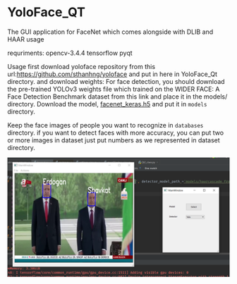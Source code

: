 # YoloFace_QT
The GUI application for FaceNet which comes alongside with DLIB and HAAR usage

<p>
requriments:
opencv-3.4.4
tensorflow
pyqt
</p>

Usage
first download yoloface repository from this url:https://github.com/sthanhng/yoloface
and put in here in YoloFace_Qt directory.
and download weights:
For face detection, you should download the pre-trained YOLOv3 weights file which trained on the WIDER FACE: A Face Detection Benchmark dataset from this link and place it in the models/ directory.
Download the model, [facenet_keras.h5](https://www.dropbox.com/s/xwn57bffg5xobb8/facenet_keras.h5?dl=1) and put it in `models` directory.
	
Keep the face images of people you want to recognize in `databases` directory. 
if you want to detect faces with more accuracy, you can put two or more images in dataset just put numbers as we represented in dataset  directory.

<img src='./webcam_qt/2019-02-19_135829.png'/>
